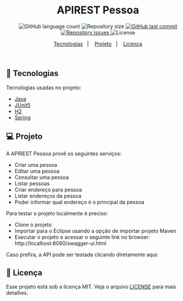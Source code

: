 <h1 align="center">
APIREST Pessoa
</h1>

<p align="center">
  <img alt="GitHub language count" src="https://img.shields.io/github/languages/count/tassiotfc/apirestperson-desafioattornatus">

  <img alt="Repository size" src="https://img.shields.io/github/repo-size/tassiotfc/apirestperson-desafioattornatus">

  <a href="https://github.com/tassiotfc/sisbii/commits/master">
    <img alt="GitHub last commit" src="https://img.shields.io/github/last-commit/tassiotfc/apirestperson-desafioattornatus">
  </a>

  <a href="https://github.com/tassiotfc/sisbii/issues">
    <img alt="Repository issues" src="https://img.shields.io/github/issues/tassiotfc/apirestperson-desafioattornatus">
  </a>

  <img alt="License" src="https://img.shields.io/badge/license-MIT-brightgreen">
</p>

<p align="center">
  <a href="#rocket-tecnologias">Tecnologias</a>&nbsp;&nbsp;&nbsp;|&nbsp;&nbsp;&nbsp;
  <a href="#-projeto">Projeto</a>&nbsp;&nbsp;&nbsp;|&nbsp;&nbsp;&nbsp;
  <a href="#memo-licença">Licença</a>
</p>

<br>

## :rocket: Tecnologias

Tecnologias usadas no projeto:

- [Java](https://www.java.com/pt_BR/)
- [JUnit5](https://junit.org/junit5/)
- [H2](https://www.h2database.com/html/main.html)
- [Spring](https://spring.io/)

## 💻 Projeto

A APIREST Pessoa provê os seguintes serviços: 
- Criar uma pessoa
- Editar uma pessoa
- Consultar uma pessoa
- Listar pessoas 
- Criar endereço para pessoa
- Listar endereços da pessoa
- Poder informar qual endereço é o principal da pessoa

Para testar o projeto localmente é preciso:
- Clone o projeto
- Importar para o Eclipse usando a opção de importar projeto Maven
- Executar o projeto e acessar o seguinte link no browser: http://localhost:8080/swagger-ui.html

Caso prefira, a API pode ser testada clicando diretamente aqui: 

## :memo: Licença

Esse projeto está sob a licença MIT. Veja o arquivo [LICENSE](LICENSE.md) para mais detalhes.
